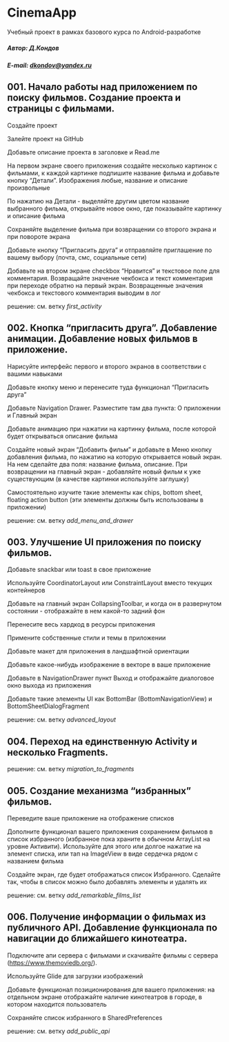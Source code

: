 # CinemaApp

Учебный проект в рамках базового курса по Android-разработке

##### Автор: Д.Кондов

##### E-mail: dkondov@yandex.ru

## 001. Начало работы над приложением по поиску фильмов. Создание проекта и страницы с фильмами.

Создайте проект

Залейте проект на GitHub

Добавьте описание проекта в заголовке и Read.me

На первом экране своего приложения создайте несколько картинок с фильмами, к каждой картинке 
подпишите название фильма и добавьте кнопку “Детали”. Изображения любые, название и описание произвольные

По нажатию на Детали - выделяйте другим цветом название выбранного фильма, открывайте новое окно, 
где показывайте картинку и описание фильма

Сохраняйте выделение фильма при возвращении со второго экрана и при повороте экрана

Добавьте кнопку “Пригласить друга” и отправляйте приглашение по вашему выбору 
(почта, смс, социальные сети)

Добавьте на втором экране checkbox “Нравится” и текстовое поле для комментария. Возвращайте значение 
чекбокса и текст комментария при переходе обратно на первый экран. Возвращенные значения чекбокса и 
текстового комментария выводим в лог

решение: см. ветку _first_activity_


## 002. Кнопка “пригласить друга”. Добавление анимации. Добавление новых фильмов в приложение.

Нарисуйте интерфейс первого и второго экранов в соответствии с вашими навыками

Добавьте кнопку меню и перенесите туда функционал “Пригласить друга”

Добавьте Navigation Drawer. Разместите там два пункта: О приложении и Главный экран

Добавьте анимацию при нажатии на картинку фильма, после которой будет открываться описание фильма

Создайте новый экран “Добавить фильм” и добавьте в Меню кнопку добавления фильма, по нажатию 
на которую открывается новый экран. На нем сделайте два поля: название фильма, описание. 
При возвращении на главный экран - добавляйте новый фильм к уже существующим (в качестве 
картинки используйте заглушку)

Самостоятельно изучите такие элементы как chips, bottom sheet, floating action button 
(эти элементы должны быть использованы в приложении)

решение: см. ветку _add_menu_and_drawer_


## 003. Улучшение UI приложения по поиску фильмов.

Добавьте snackbar или toast в свое приложение

Используйте CoordinatorLayout или ConstraintLayout вместо текущих контейнеров

Добавьте на главный экран CollapsingToolbar, и когда он в развернутом состоянии - отображайте в 
нем какой-то задний фон

Перенесите весь хардкод в ресурсы приложения

Примените собственные стили и темы в приложении

Добавьте макет для приложения в ландшафтной ориентации

Добавьте какое-нибудь изображение в векторе в ваше приложение

Добавьте в NavigationDrawer пункт Выход и отображайте диалоговое окно выхода из приложения

Добавьте такие элементы UI как BottomBar (BottomNavigationView) и BottomSheetDialogFragment

решение: см. ветку _advanced_layout_


## 004. Переход на единственную Activity и несколько Fragments.

решение: см. ветку _migration_to_fragments_


## 005. Создание механизма “избранных” фильмов.

Переведите ваше приложение на отображение списков

Дополните функционал вашего приложения сохранением фильмов в список избранного (избранное пока 
храните в обычном ArrayList на уровне Активити). Используйте для этого или долгое нажатие на 
элемент списка, или тап на ImageView в виде сердечка рядом с названием фильма

Создайте экран, где будет отображаться список Избранного. Сделайте так, чтобы в список можно 
было добавлять элементы и удалять их

решение: см. ветку _add_remarkable_films_list_


## 006. Получение информации о фильмах из публичного API. Добавление функционала по навигации до ближайшего кинотеатра.

Подключите апи сервера с фильмами и скачивайте фильмы с сервера (https://www.themoviedb.org/).

Используйте Glide для загрузки изображений

Добавьте функционал позиционирования для вашего приложения: на отдельном экране отображайте 
наличие кинотеатров в городе, в котором находится пользователь

Сохраняйте список избранного в SharedPreferences

решение: см. ветку _add_public_api_